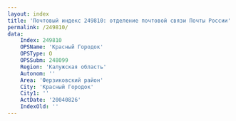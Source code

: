 ```yaml
---
layout: index
title: 'Почтовый индекс 249810: отделение почтовой связи Почты России'
permalink: /249810/
data:
    Index: 249810
    OPSName: 'Красный Городок'
    OPSType: О
    OPSSubm: 248099
    Region: 'Калужская область'
    Autonom: ''
    Area: 'Ферзиковский район'
    City: 'Красный Городок'
    City1: ''
    ActDate: '20040826'
    IndexOld: ''
---
```

